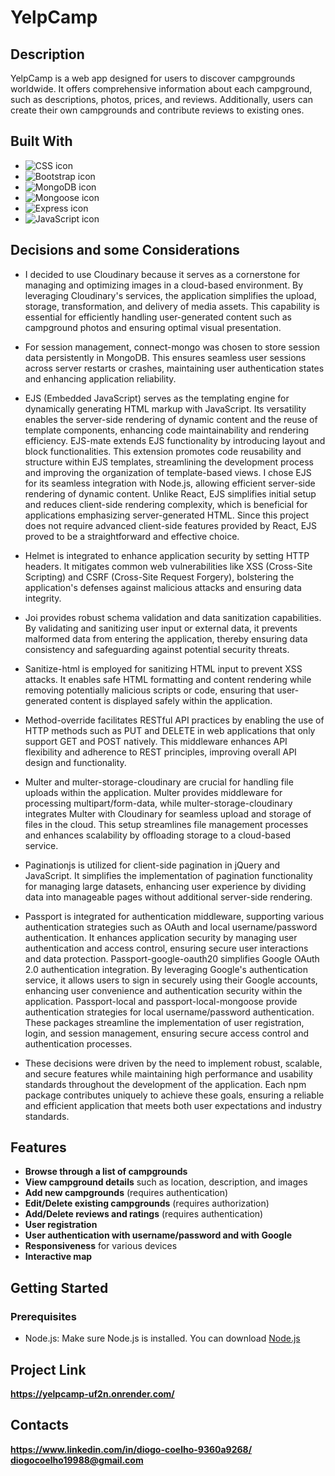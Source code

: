 # YelpCamp

## Description
YelpCamp is a web app designed for users to discover campgrounds worldwide. It offers comprehensive information about each campground, such as descriptions, photos, prices, and reviews. Additionally, users can create their own campgrounds and contribute reviews to existing ones.

## Built With 
- <img src="https://img.shields.io/badge/CSS-1572B6?style=for-the-badge&logo=css3&logoColor=white" alt="CSS icon" />
- <img src="https://img.shields.io/badge/Bootstrap-563D7C?style=for-the-badge&logo=bootstrap&logoColor=white" alt="Bootstrap icon" />
- <img src="https://img.shields.io/badge/MongoDB-4EA94B?style=for-the-badge&logo=mongodb&logoColor=white" alt="MongoDB icon" />
- <img src="https://img.shields.io/badge/Mongoose-880000?style=for-the-badge&logo=mongoose&logoColor=white" alt="Mongoose icon" />
- <img src="https://img.shields.io/badge/Express-000000?style=for-the-badge&logo=express&logoColor=white" alt="Express icon" />
- <img src="https://img.shields.io/badge/JavaScript-F7DF1E?style=for-the-badge&logo=javascript&logoColor=black" alt="JavaScript icon" />

## Decisions and some Considerations
- I decided to use Cloudinary because it serves as a cornerstone for managing and optimizing images in a cloud-based environment. By leveraging Cloudinary's services, the application simplifies the upload, storage, transformation, and delivery of media assets. This capability is essential for efficiently handling user-generated content such as campground photos and ensuring optimal visual presentation.

- For session management, connect-mongo was chosen to store session data persistently in MongoDB. This ensures seamless user sessions across server restarts or crashes, maintaining user authentication states and enhancing application reliability.

- EJS (Embedded JavaScript) serves as the templating engine for dynamically generating HTML markup with JavaScript. Its versatility enables the server-side rendering of dynamic content and the reuse of template components, enhancing code maintainability and rendering efficiency. EJS-mate extends EJS functionality by introducing layout and block functionalities. This extension promotes code reusability and structure within EJS templates, streamlining the development process and improving the organization of template-based views. I chose EJS for its seamless integration with Node.js, allowing efficient server-side rendering of dynamic content. Unlike React, EJS simplifies initial setup and reduces client-side rendering complexity, which is beneficial for applications emphasizing server-generated HTML. Since this project does not require advanced client-side features provided by React, EJS proved to be a straightforward and effective choice.

- Helmet is integrated to enhance application security by setting HTTP headers. It mitigates common web vulnerabilities like XSS (Cross-Site Scripting) and CSRF (Cross-Site Request Forgery), bolstering the application's defenses against malicious attacks and ensuring data integrity.

- Joi provides robust schema validation and data sanitization capabilities. By validating and sanitizing user input or external data, it prevents malformed data from entering the application, thereby ensuring data consistency and safeguarding against potential security threats.

- Sanitize-html is employed for sanitizing HTML input to prevent XSS attacks. It enables safe HTML formatting and content rendering while removing potentially malicious scripts or code, ensuring that user-generated content is displayed safely within the application.

- Method-override facilitates RESTful API practices by enabling the use of HTTP methods such as PUT and DELETE in web applications that only support GET and POST natively. This middleware enhances API flexibility and adherence to REST principles, improving overall API design and functionality.

- Multer and multer-storage-cloudinary are crucial for handling file uploads within the application. Multer provides middleware for processing multipart/form-data, while multer-storage-cloudinary integrates Multer with Cloudinary for seamless upload and storage of files in the cloud. This setup streamlines file management processes and enhances scalability by offloading storage to a cloud-based service.

- Paginationjs is utilized for client-side pagination in jQuery and JavaScript. It simplifies the implementation of pagination functionality for managing large datasets, enhancing user experience by dividing data into manageable pages without additional server-side rendering.

- Passport is integrated for authentication middleware, supporting various authentication strategies such as OAuth and local username/password authentication. It enhances application security by managing user authentication and access control, ensuring secure user interactions and data protection. Passport-google-oauth20 simplifies Google OAuth 2.0 authentication integration. By leveraging Google's authentication service, it allows users to sign in securely using their Google accounts, enhancing user convenience and authentication security within the application. Passport-local and passport-local-mongoose provide authentication strategies for local username/password authentication. These packages streamline the implementation of user registration, login, and session management, ensuring secure access control and authentication processes.

- These decisions were driven by the need to implement robust, scalable, and secure features while maintaining high performance and usability standards throughout the development of the application. Each npm package contributes uniquely to achieve these goals, ensuring a reliable and efficient application that meets both user expectations and industry standards.

## Features
- **Browse through a list of campgrounds**
- **View campground details** such as location, description, and images
- **Add new campgrounds** (requires authentication)
- **Edit/Delete existing campgrounds** (requires authorization)
- **Add/Delete reviews and ratings** (requires authentication)
- **User registration**
- **User authentication with username/password and with Google**
- **Responsiveness** for various devices
- **Interactive map**

## Getting Started
### Prerequisites
- Node.js: Make sure Node.js is installed. You can download [Node.js](https://nodejs.org/en)



## Project Link
**https://yelpcamp-uf2n.onrender.com/**

## Contacts
**https://www.linkedin.com/in/diogo-coelho-9360a9268/**
**diogocoelho19988@gmail.com**



